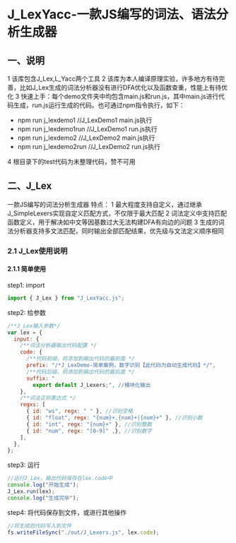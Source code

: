 # J_LexYacc-一款JS编写的词法、语法分析生成器
## 一、说明
1 该库包含J_Lex,L_Yacc两个工具
2 该库为本人编译原理实验，许多地方有待完善，比如J_Lex生成的词法分析器没有进行DFA优化以及函数查重，性能上有待优化
3 快速上手：每个demo文件夹中均包含main.js和run.js，其中main.js进行代码生成，run.js运行生成的代码。也可通过npm指令执行，如下：
 * npm run j_lexdemo1 //J_LexDemo1 main.js执行
 *  npm run j_lexdemo1run //J_LexDemo1 run.js执行
 *  npm run j_lexdemo2 //J_LexDemo2 main.js执行
 *  npm run j_lexdemo2run //J_LexDemo2 run.js执行

4 根目录下的test代码为未整理代码，赞不可用
## 二、J_Lex
一款JS编写的词法分析生成器
特点：
1 最大程度支持自定义，通过继承J_SimpleLexers实现自定义匹配方式，不仅限于最大匹配
2 词法定义中支持匹配函数定义，用于解决如中文等因基数过大无法构建DFA有向边的问题
3 生成的词法分析器支持多文法匹配，同时输出全部匹配结果，优先级与文法定义顺序相同
### 2.1 J_Lex使用说明
#### 2.1.1 简单使用
step1: import
```javascript
import { J_Lex } from "J_LexYacc.js";
```
step2: 给参数
```javascript
/**J_Lex输入参数*/
var lex = {
  input: {
    /**词法分析器输出代码配置 */
    code: {
      /**代码前缀，将添加到输出代码的最前面 */
      prefix: "/*J_LexDemo-简单案例，数字识别【此代码为自动生成代码】*/",
      /**代码后缀，将添加到输出代码的最后面 */
      suffix: "
        export default J_Lexers;", //模块化输出
    },
    /**词法正则表达式 */
    regxs: [
      { id: "ws", regx: " " }, //识别空格
      { id: "float", regx: "{num}+.{num}+|{num}+" }, //识别小数
      { id: "int", regx: "{num}+" }, //识别整数
      { id: "num", regx: "[0-9]" ,}, //识别数字
    ],
  },
};
```
step3: 运行
```javascript
//运行J_Lex，输出代码保存在lex.code中
console.log("开始生成");
J_Lex.run(lex);
console.log("生成完毕");
```
step4: 将代码保存到文件，或进行其他操作
```javascript
//将生成的代码写入到文件
fs.writeFileSync("./out/J_Lexers.js", lex.code);
```